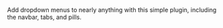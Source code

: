 Add dropdown menus to nearly anything with this simple plugin, including the navbar, tabs, and pills.